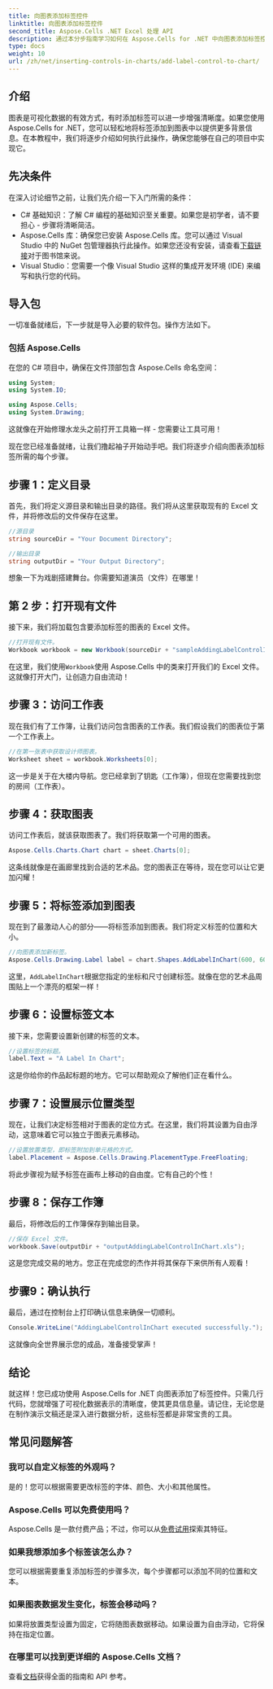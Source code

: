```yaml
---
title: 向图表添加标签控件
linktitle: 向图表添加标签控件
second_title: Aspose.Cells .NET Excel 处理 API
description: 通过本分步指南学习如何在 Aspose.Cells for .NET 中向图表添加标签控件。增强数据可视化。
type: docs
weight: 10
url: /zh/net/inserting-controls-in-charts/add-label-control-to-chart/
---
```

## 介绍

图表是可视化数据的有效方式，有时添加标签可以进一步增强清晰度。如果您使用 Aspose.Cells for .NET，您可以轻松地将标签添加到图表中以提供更多背景信息。在本教程中，我们将逐步介绍如何执行此操作，确保您能够在自己的项目中实现它。

## 先决条件

在深入讨论细节之前，让我们先介绍一下入门所需的条件：

- C# 基础知识：了解 C# 编程的基础知识至关重要。如果您是初学者，请不要担心 - 步骤将清晰简洁。
- Aspose.Cells 库：确保您已安装 Aspose.Cells 库。您可以通过 Visual Studio 中的 NuGet 包管理器执行此操作。如果您还没有安装，请查看[下载链接](https://releases.aspose.com/cells/net/)对于图书馆来说。
- Visual Studio：您需要一个像 Visual Studio 这样的集成开发环境 (IDE) 来编写和执行您的代码。

## 导入包

一切准备就绪后，下一步就是导入必要的软件包。操作方法如下。

### 包括 Aspose.Cells

在您的 C# 项目中，确保在文件顶部包含 Aspose.Cells 命名空间：

```csharp
using System;
using System.IO;

using Aspose.Cells;
using System.Drawing;
```

这就像在开始修理水龙头之前打开工具箱一样 - 您需要让工具可用！

现在您已经准备就绪，让我们撸起袖子开始动手吧。我们将逐步介绍向图表添加标签所需的每个步骤。

## 步骤 1：定义目录

首先，我们将定义源目录和输出目录的路径。我们将从这里获取现有的 Excel 文件，并将修改后的文件保存在这里。

```csharp
//源目录
string sourceDir = "Your Document Directory";

//输出目录
string outputDir = "Your Output Directory";
```

想象一下为戏剧搭建舞台。你需要知道演员（文件）在哪里！

## 第 2 步：打开现有文件

接下来，我们将加载包含要添加标签的图表的 Excel 文件。 

```csharp
//打开现有文件。
Workbook workbook = new Workbook(sourceDir + "sampleAddingLabelControlInChart.xls");
```

在这里，我们使用`Workbook`使用 Aspose.Cells 中的类来打开我们的 Excel 文件。这就像打开大门，让创造力自由流动！

## 步骤 3：访问工作表

现在我们有了工作簿，让我们访问包含图表的工作表。我们假设我们的图表位于第一个工作表上。

```csharp
//在第一张表中获取设计师图表。
Worksheet sheet = workbook.Worksheets[0];
```

这一步是关于在大楼内导航。您已经拿到了钥匙（工作簿），但现在您需要找到您的房间（工作表）。

## 步骤 4：获取图表

访问工作表后，就该获取图表了。我们将获取第一个可用的图表。

```csharp
Aspose.Cells.Charts.Chart chart = sheet.Charts[0];
```

这条线就像是在画廊里找到合适的艺术品。您的图表正在等待，现在您可以让它更加闪耀！

## 步骤 5：将标签添加到图表

现在到了最激动人心的部分——将标签添加到图表。我们将定义标签的位置和大小。

```csharp
//向图表添加新标签。
Aspose.Cells.Drawing.Label label = chart.Shapes.AddLabelInChart(600, 600, 350, 900);
```

这里，`AddLabelInChart`根据您指定的坐标和尺寸创建标签。就像在您的艺术品周围贴上一个漂亮的框架一样！

## 步骤 6：设置标签文本

接下来，您需要设置新创建的标签的文本。 

```csharp
//设置标签的标题。
label.Text = "A Label In Chart";
```

这是你给你的作品起标题的地方。它可以帮助观众了解他们正在看什么。

## 步骤 7：设置展示位置类型

现在，让我们决定标签相对于图表的定位方式。在这里，我们将其设置为自由浮动，这意味着它可以独立于图表元素移动。

```csharp
//设置放置类型，即标签附加到单元格的方式。
label.Placement = Aspose.Cells.Drawing.PlacementType.FreeFloating; 
```

将此步骤视为赋予标签在画布上移动的自由度。它有自己的个性！

## 步骤 8：保存工作簿

最后，将修改后的工作簿保存到输出目录。 

```csharp
//保存 Excel 文件。
workbook.Save(outputDir + "outputAddingLabelControlInChart.xls");
```

这是您完成交易的地方。您正在完成您的杰作并将其保存下来供所有人观看！

## 步骤9：确认执行

最后，通过在控制台上打印确认信息来确保一切顺利。

```csharp
Console.WriteLine("AddingLabelControlInChart executed successfully.");
```

这就像向全世界展示您的成品，准备接受掌声！

## 结论

就这样！您已成功使用 Aspose.Cells for .NET 向图表添加了标签控件。只需几行代码，您就增强了可视化数据表示的清晰度，使其更具信息量。请记住，无论您是在制作演示文稿还是深入进行数据分析，这些标签都是非常宝贵的工具。

## 常见问题解答

### 我可以自定义标签的外观吗？
是的！您可以根据需要更改标签的字体、颜色、大小和其他属性。

### Aspose.Cells 可以免费使用吗？
 Aspose.Cells 是一款付费产品；不过，你可以从[免费试用](https://releases.aspose.com/)探索其特征。

### 如果我想添加多个标签该怎么办？
您可以根据需要重复添加标签的步骤多次，每个步骤都可以添加不同的位置和文本。

### 如果图表数据发生变化，标签会移动吗？
如果将放置类型设置为固定，它将随图表数据移动。如果设置为自由浮动，它将保持在指定位置。

### 在哪里可以找到更详细的 Aspose.Cells 文档？
查看[文档](https://reference.aspose.com/cells/net/)获得全面的指南和 API 参考。